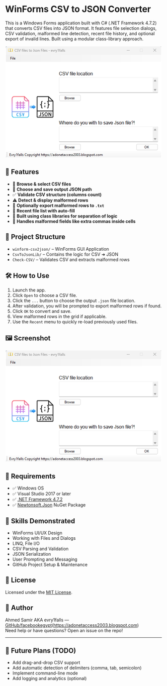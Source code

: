 # WinForms CSV to JSON Converter

This is a Windows Forms application built with C# (.NET Framework 4.7.2) that converts CSV files into JSON format. It features file selection dialogs, CSV validation, malformed line detection, recent file history, and optional export of invalid lines. Built using a modular class-library approach.

![Screenshot](https://github.com/facebookegypt/winform-csv2json/raw/main/screenshot.png)

## 🚀 Features

- 📂 **Browse & select CSV files**
- 📝 **Choose and save output JSON path**
- ✅ **Validate CSV structure (columns count)**
- ⚠️ **Detect & display malformed rows**
- 💾 **Optionally export malformed rows to `.txt`**
- 📜 **Recent file list with auto-fill**
- 🧩 **Built using class libraries for separation of logic**
- 🎯 **Handles malformed fields like extra commas inside cells**

## 📁 Project Structure

- `winform-csv2json/` – WinForms GUI Application
- `CsvToJsonLib/` – Contains the logic for CSV ➜ JSON
- `Check-CSV/` – Validates CSV and extracts malformed rows

## 🛠️ How to Use

1. Launch the app.
2. Click `Open` to choose a CSV file.
3. Click the `...` button to choose the output `.json` file location.
4. After validation, you will be prompted to export malformed rows if found.
5. Click `OK` to convert and save.
6. View malformed rows in the grid if applicable.
7. Use the `Recent` menu to quickly re-load previously used files.

## 🖼️ Screenshot

![Screenshot](https://github.com/facebookegypt/winform-csv2json/raw/main/screenshot.png)

## 🧪 Requirements

- ✅ Windows OS
- ✅ Visual Studio 2017 or later
- ✅ [.NET Framework 4.7.2](https://dotnet.microsoft.com/en-us/download/dotnet-framework/net472)
- ✅ [Newtonsoft.Json](https://www.nuget.org/packages/Newtonsoft.Json/) NuGet Package

## 🧠 Skills Demonstrated

- WinForms UI/UX Design
- Working with Files and Dialogs
- LINQ, File I/O
- CSV Parsing and Validation
- JSON Serialization
- User Prompting and Messaging
- GitHub Project Setup & Maintenance

## 📄 License

Licensed under the [MIT License](LICENSE).

## 🙋 Author

Ahmed Samir AKA evry1falls — [GitHub/facebookegypt](https://github.com/facebookegypt)(https://adonetaccess2003.blogspot.com)  
Need help or have questions? Open an issue on the repo!

---

## 🧪 Future Plans (TODO)

- Add drag-and-drop CSV support
- Add automatic detection of delimiters (comma, tab, semicolon)
- Implement command-line mode
- Add logging and analytics (optional)
